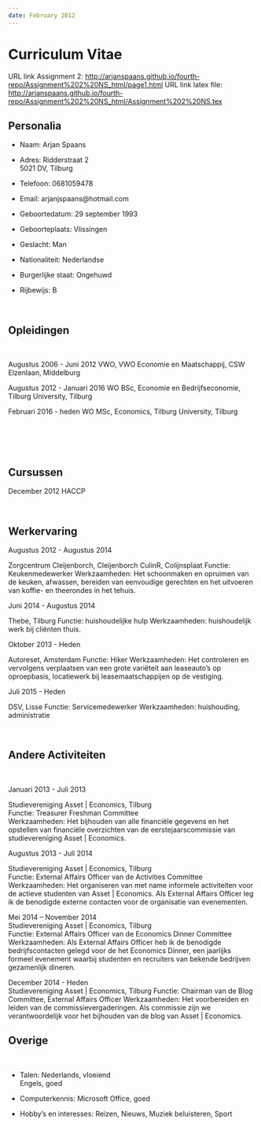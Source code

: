 ```yaml
---
date: February 2012
---
```


Curriculum Vitae
================

URL link Assignment 2: http://arjanspaans.github.io/fourth-repo/Assignment%202%20NS_html/page1.html
URL link latex file:  http://arjanspaans.github.io/fourth-repo/Assignment%202%20NS_html/Assignment%202%20NS.tex


Personalia
----------

-   Naam: Arjan Spaans

-   Adres: Ridderstraat 2  
    5021 DV, Tilburg

-   Telefoon: 0681059478

-   Email: arjanjspaans\@hotmail.com

-   Geboortedatum: 29 september 1993

-   Geboorteplaats: Vlissingen

-   Geslacht: Man

-   Nationaliteit: Nederlandse

-   Burgerlijke staat: Ongehuwd

-   Rijbewijs: B

 

Opleidingen
-----------

 

Augustus 2006 - Juni 2012 VWO, VWO Economie en Maatschappij, CSW Elzenlaan,
Middelburg

Augustus 2012 - Januari 2016 WO BSc, Economie en Bedrijfseconomie, Tilburg
University, Tilburg

Februari 2016 - heden WO MSc, Economics, Tilburg University, Tilburg

 
=

Cursussen
---------

December 2012 HACCP

 

Werkervaring
------------

Augustus 2012 - Augustus 2014

Zorgcentrum Cleijenborch, Cleijenborch CulinR, Colijnsplaat Functie:
Keukenmedewerker Werkzaamheden: Het schoonmaken en opruimen van de keuken,
afwassen, bereiden van eenvoudige gerechten en het uitvoeren van koffie- en
theerondes in het tehuis.

Juni 2014 - Augustus 2014

Thebe, Tilburg Functie: huishoudelijke hulp Werkzaamheden: huishoudelijk werk
bij cliënten thuis.

Oktober 2013 - Heden

Autoreset, Amsterdam Functie: Hiker Werkzaamheden: Het controleren en vervolgens
verplaatsen van een grote variëteit aan leaseauto’s op oproepbasis, locatiewerk
bij leasemaatschappijen op de vestiging.

Juli 2015 - Heden

DSV, Lisse Functie: Servicemedewerker Werkzaamheden: huishouding, administratie

 

Andere Activiteiten
-------------------

 

Januari 2013 - Juli 2013

Studievereniging Asset \| Economics, Tilburg  
Functie: Treasurer Freshman Committee  
Werkzaamheden: Het bijhouden van alle financiële gegevens en het opstellen van
financiële overzichten van de eerstejaarscommissie van studievereniging Asset \|
Economics.

Augustus 2013 - Juli 2014

Studievereniging Asset \| Economics, Tilburg  
Functie: External Affairs Officer van de Activities Committee Werkzaamheden: Het
organiseren van met name informele activiteiten voor de actieve studenten van
Asset \| Economics. Als External Affairs Officer leg ik de benodigde externe
contacten voor de organisatie van evenementen.

Mei 2014 – November 2014  
Studievereniging Asset \| Economics, Tilburg  
Functie: External Affairs Officer van de Economics Dinner Committee  
Werkzaamheden: Als External Affairs Officer heb ik de benodigde
bedrijfscontacten gelegd voor de het Economics Dinner, een jaarlijks formeel
evenement waarbij studenten en recruiters van bekende bedrijven gezamenlijk
dineren.

December 2014 - Heden  
Studievereniging Asset \| Economics, Tilburg Functie: Chairman van de Blog
Committee, External Affairs Officer Werkzaamheden: Het voorbereiden en leiden
van de commissievergaderingen. Als commissie zijn we verantwoordelijk voor het
bijhouden van de blog van Asset \| Economics.

Overige
-------

 

-   Talen: Nederlands, vloeiend  
    Engels, goed

-   Computerkennis: Microsoft Office, goed

-   Hobby’s en interesses: Reizen, Nieuws, Muziek beluisteren, Sport
